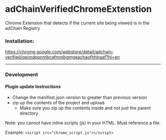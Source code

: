 # adChainVerifiedChromeExtenstion
Chrome Extension that detects if the current site being viewed is in the adChain Registry

### Installation:

https://chrome.google.com/webstore/detail/adchain-verified/opimdppnmbcafmmbgmgeachaofhhhgaf?hl=en
______________________________________
### Development
#### Plugin update Instructions
 - Change the manifest.json version to greater than previous version
 - zip up the contents of the project and upload
    - Make sure you zip up the contents inside and not just the parent directory

Note: you cannot have inline scripts (js) in your HTML. Must reference a file.

Example:  `<script src="chrome_script.js"></script>`
